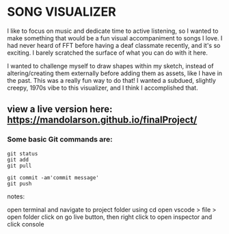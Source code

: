 # SONG VISUALIZER

I like to focus on music and dedicate time to active listening, so I wanted to make something that would be a fun visual accompaniment to songs I love. I had never heard of FFT before having a deaf classmate recently, and it's so exciting. I barely scratched the surface of what you can do with it here.

I wanted to challenge myself to draw shapes within my sketch, instead of altering/creating them externally before adding them as assets, like I have in the past. This was a really fun way to do that! I wanted a subdued, slightly creepy, 1970s vibe to this visualizer, and I think I accomplished that.

## view a live version here: https://mandolarson.github.io/finalProject/

### Some basic Git commands are:
```
git status
git add
git pull

git commit -am'commit message'
git push
```
notes:

open terminal and navigate to project folder using cd
open vscode > file > open folder
click on go live button, then right click to open inspector and click console